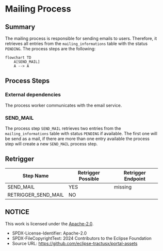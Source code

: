 # Mailing Process

## Summary

The mailing process is responsible for sending emails to users. Therefore, it retrieves all entries from the `mailing_informations` table with the status `PENDING`. The process steps are the following:

```mermaid
flowchart TD
    A[SEND_MAIL]
    A --> A
```

## Process Steps

### External dependencies

The process worker communicates with the email service.

### SEND_MAIL

The process step `SEND_MAIL` retrieves two entries from the `mailing_informations` table with status `PENDING` if available. The first one will be send as a mail, if there are more than one entry available the process step will create a new `SEND_MAIL` process step.

## Retrigger

| Step Name           | Retrigger Possible | Retrigger Endpoint |
| ------------------- | ------------------ | ------------------ |
| SEND_MAIL           | YES                | missing            |
| RETRIGGER_SEND_MAIL | NO                 |                    |

## NOTICE

This work is licensed under the [Apache-2.0](https://www.apache.org/licenses/LICENSE-2.0).

- SPDX-License-Identifier: Apache-2.0
- SPDX-FileCopyrightText: 2024 Contributors to the Eclipse Foundation
- Source URL: https://github.com/eclipse-tractusx/portal-assets
